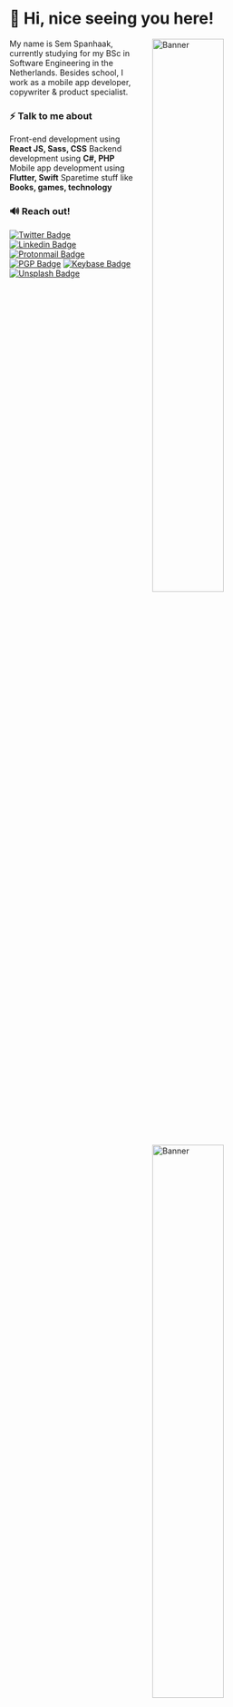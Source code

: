 # 👋 Hi, nice seeing you here! 

<img style="padding-left:5%;" align="right" width="50%" alt="Banner" src="https://raw.githubusercontent.com/semspanhaak/semspanhaak/master/assets/full_light%403x.png" />

My name is Sem Spanhaak, currently studying for my BSc in Software Engineering in the Netherlands. Besides school, I work as a mobile app developer, copywriter & product specialist. 

<img style="padding-left:5%;" align="right" width="50%" alt="Banner" src="https://github-readme-stats.vercel.app/api?username=semspanhaak&count_private=true&show_icons=true&line_height=30&hide_border=true&hide=contribs,stars"/>

### ⚡ Talk to me about
Front-end development using **React JS, Sass, CSS**
Backend development using **C#, PHP**
Mobile app development using **Flutter, Swift**
Sparetime stuff like **Books, games, technology**

### 🔊 Reach out!

[![Twitter Badge](https://img.shields.io/badge/-@SemSpanhaak-1ca0f1?style=flat-square&labelColor=1ca0f1&logo=twitter&logoColor=white&link=https://twitter.com/SemSpanhaak)](https://twitter.com/semspanhaak) [![Linkedin Badge](https://img.shields.io/badge/-SemSpanhaak-blue?style=flat-square&logo=Linkedin&logoColor=white&link=https://www.linkedin.com/in/semspanhaak/)](https://www.linkedin.com/in/semspanhaak/) [![Protonmail Badge](https://img.shields.io/badge/-me@sems.dev-8B89CC?style=flat-square&logo=protonmail&logoColor=white&link=mailto:me@sems.dev)](mailto:me@sems.dev) [![PGP Badge](https://img.shields.io/keybase/pgp/semspanhaak?style=flat-square)](https://keybase.io/semspanhaak) [![Keybase Badge](https://img.shields.io/badge/-@semspanhaak-33A0FF?style=flat-square&logo=keybase&logoColor=white&link=https://keybase.io/semspanhaak)](https://keybase.io/SemSpanhaak) [![Unsplash Badge](https://img.shields.io/badge/-@semspam-000000?style=flat-square&logo=unsplash&logoColor=white&link=https://unsplash.com/@semspam)](https://unsplash.com/@semspam) 

